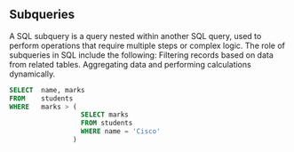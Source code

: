 ## Subqueries

A SQL subquery is a query nested within another SQL query, used to perform operations that require multiple steps or complex logic. The role of subqueries in SQL include the following: Filtering records based on data from related tables. Aggregating data and performing calculations dynamically.

```sql
SELECT  name, marks
FROM    students
WHERE   marks > (
                  SELECT marks
                  FROM students
                  WHERE name = 'Cisco'
                )
```
